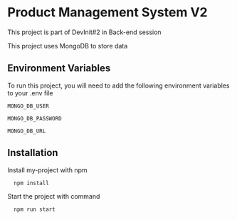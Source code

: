 # Product Management System V2

This project is part of DevInit#2 in Back-end session

This project uses MongoDB to store data

## Environment Variables

To run this project, you will need to add the following environment variables to your .env file

`MONGO_DB_USER`

`MONGO_DB_PASSWORD`

`MONGO_DB_URL`

## Installation

Install my-project with npm

```bash
  npm install
```

Start the project with command

```bash
  npm run start
```
